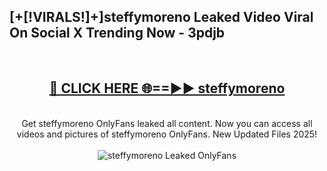 <h2>[+[!VIRALS!]+]steffymoreno Leaked Video Viral On Social X Trending Now - 3pdjb</h2>
<br>
<div align="center">
<h2><a href="https://libra.edu.pl?steffymoreno" rel="nofollow">🔴 CLICK HERE 🌐==►► steffymoreno</a></h2>
<br>
Get steffymoreno OnlyFans leaked all content. Now you can access all videos and pictures of steffymoreno OnlyFans. New Updated Files 2025!
<br>
<br>
<a href="https://libra.edu.pl?steffymoreno" rel="nofollow" data-target="animated-image.originalLink"><img src="https://i.ibb.co.com/WyWwxjT/player-gif2.gif" alt="steffymoreno Leaked OnlyFans" style="max-width: 100%; display: inline-block;" data-target="animated-image.originalImage"></a>
</div>
<br>